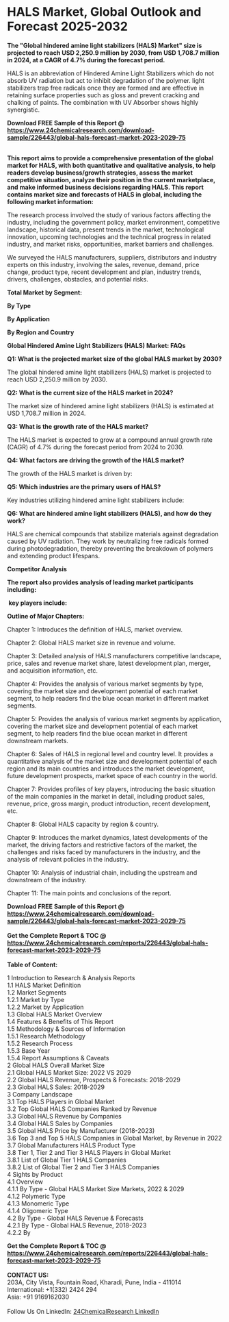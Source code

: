 <h1>HALS Market, Global Outlook and Forecast 2025-2032</h1><p><strong>The "Global hindered amine light stabilizers (HALS) Market" size is projected to reach USD 2,250.9 million by 2030, from USD 1,708.7 million in 2024, at a CAGR of 4.7% during the forecast period.</strong></p><p>
</p><p>HALS is an abbreviation of Hindered Amine Light Stabilizers which do not absorb UV radiation but act to inhibit degradation of the polymer. light stabilizers trap free radicals once they are formed and are effective in retaining surface properties such as gloss and prevent cracking and chalking of paints. The combination with UV Absorber shows highly synergistic.</p><div><b>Download FREE Sample of this Report @ 
            <a href="https://www.24chemicalresearch.com/download-sample/226443/global-hals-forecast-market-2023-2029-75">
            https://www.24chemicalresearch.com/download-sample/226443/global-hals-forecast-market-2023-2029-75</a></b></div><br><p>
</p><p><strong>This report aims to provide a comprehensive presentation of the global market for HALS, with both quantitative and qualitative analysis, to help readers develop business/growth strategies, assess the market competitive situation, analyze their position in the current marketplace, and make informed business decisions regarding HALS. This report contains market size and forecasts of HALS in global, including the following market information:</strong></p><p>
</p><p>
</p><p>The research process involved the study of various factors affecting the industry, including the government policy, market environment, competitive landscape, historical data, present trends in the market, technological innovation, upcoming technologies and the technical progress in related industry, and market risks, opportunities, market barriers and challenges.</p><p>
We surveyed the HALS manufacturers, suppliers, distributors and industry experts on this industry, involving the sales, revenue, demand, price change, product type, recent development and plan, industry trends, drivers, challenges, obstacles, and potential risks.</p><p>
<strong>Total Market by Segment:</strong></p><p>
</p><p><strong>By Type</strong></p><p>
</p><p>
</p><p><strong>By Application</strong></p><p>
</p><p>
</p><p><strong>By Region and Country</strong></p><p>
</p><p></p><p>
</p><p></p><p>
</p><p></p><p>
</p><p></p><p>
</p><p></p><p>
</p><p></p><p>
</p><p>

<strong>Global Hindered Amine Light Stabilizers (HALS) Market: FAQs</strong></p><p>
<strong>Q1: What is the projected market size of the global HALS market by 2030?</strong></p><p>
</p><p>The global hindered amine light stabilizers (HALS) market is projected to reach USD 2,250.9 million by 2030.</p><p>
<strong>Q2: What is the current size of the HALS market in 2024?</strong></p><p>
</p><p>The market size of hindered amine light stabilizers (HALS) is estimated at USD 1,708.7 million in 2024.</p><p>
<strong>Q3: What is the growth rate of the HALS market?</strong></p><p>
</p><p>The HALS market is expected to grow at a compound annual growth rate (CAGR) of 4.7% during the forecast period from 2024 to 2030.</p><p>
<strong>Q4: What factors are driving the growth of the HALS market?</strong></p><p>
</p><p>The growth of the HALS market is driven by:</p><p>
</p><p>
<strong>Q5: Which industries are the primary users of HALS?</strong></p><p>
</p><p>Key industries utilizing hindered amine light stabilizers include:</p><p>
</p><p>
<strong>Q6: What are hindered amine light stabilizers (HALS), and how do they work?</strong></p><p>
</p><p>HALS are chemical compounds that stabilize materials against degradation caused by UV radiation. They work by neutralizing free radicals formed during photodegradation, thereby preventing the breakdown of polymers and extending product lifespans.</p><p>
<strong>Competitor Analysis</strong></p><p>
</p><p><strong>The report also provides analysis of leading market participants including:</strong></p><p>
</p><p>
<strong> key players include:</strong></p><p>
</p><p>
</p><p><strong>Outline of Major Chapters:</strong></p><p>
Chapter 1: Introduces the definition of HALS, market overview.</p><p>
Chapter 2: Global HALS market size in revenue and volume.</p><p>
Chapter 3: Detailed analysis of HALS manufacturers competitive landscape, price, sales and revenue market share, latest development plan, merger, and acquisition information, etc.</p><p>
Chapter 4: Provides the analysis of various market segments by type, covering the market size and development potential of each market segment, to help readers find the blue ocean market in different market segments.</p><p>
Chapter 5: Provides the analysis of various market segments by application, covering the market size and development potential of each market segment, to help readers find the blue ocean market in different downstream markets.</p><p>
Chapter 6: Sales of HALS in regional level and country level. It provides a quantitative analysis of the market size and development potential of each region and its main countries and introduces the market development, future development prospects, market space of each country in the world.</p><p>
Chapter 7: Provides profiles of key players, introducing the basic situation of the main companies in the market in detail, including product sales, revenue, price, gross margin, product introduction, recent development, etc.</p><p>
Chapter 8: Global HALS capacity by region &amp; country.</p><p>
Chapter 9: Introduces the market dynamics, latest developments of the market, the driving factors and restrictive factors of the market, the challenges and risks faced by manufacturers in the industry, and the analysis of relevant policies in the industry.</p><p>
Chapter 10: Analysis of industrial chain, including the upstream and downstream of the industry.</p><p>
Chapter 11: The main points and conclusions of the report.</p><div><b>Download FREE Sample of this Report @ 
            <a href="https://www.24chemicalresearch.com/download-sample/226443/global-hals-forecast-market-2023-2029-75">
            https://www.24chemicalresearch.com/download-sample/226443/global-hals-forecast-market-2023-2029-75</a></b></div><br><div><b>Get the Complete Report & TOC @ 
            <a href="https://www.24chemicalresearch.com/reports/226443/global-hals-forecast-market-2023-2029-75">
            https://www.24chemicalresearch.com/reports/226443/global-hals-forecast-market-2023-2029-75</a></b></div><br>
            <b>Table of Content:</b><p>1 Introduction to Research & Analysis Reports<br />
    1.1 HALS Market Definition<br />
    1.2 Market Segments<br />
        1.2.1 Market by Type<br />
        1.2.2 Market by Application<br />
    1.3 Global HALS Market Overview<br />
    1.4 Features & Benefits of This Report<br />
    1.5 Methodology & Sources of Information<br />
        1.5.1 Research Methodology<br />
        1.5.2 Research Process<br />
        1.5.3 Base Year<br />
        1.5.4 Report Assumptions & Caveats<br />
2 Global HALS Overall Market Size<br />
    2.1 Global HALS Market Size: 2022 VS 2029<br />
    2.2 Global HALS Revenue, Prospects & Forecasts: 2018-2029<br />
    2.3 Global HALS Sales: 2018-2029<br />
3 Company Landscape<br />
    3.1 Top HALS Players in Global Market<br />
    3.2 Top Global HALS Companies Ranked by Revenue<br />
    3.3 Global HALS Revenue by Companies<br />
    3.4 Global HALS Sales by Companies<br />
    3.5 Global HALS Price by Manufacturer (2018-2023)<br />
    3.6 Top 3 and Top 5 HALS Companies in Global Market, by Revenue in 2022<br />
    3.7 Global Manufacturers HALS Product Type<br />
    3.8 Tier 1, Tier 2 and Tier 3 HALS Players in Global Market<br />
        3.8.1 List of Global Tier 1 HALS Companies<br />
        3.8.2 List of Global Tier 2 and Tier 3 HALS Companies<br />
4 Sights by Product<br />
    4.1 Overview<br />
        4.1.1 By Type - Global HALS Market Size Markets, 2022 & 2029<br />
        4.1.2 Polymeric Type<br />
        4.1.3 Monomeric Type<br />
        4.1.4 Oligomeric Type<br />
    4.2 By Type - Global HALS Revenue & Forecasts<br />
        4.2.1 By Type - Global HALS Revenue, 2018-2023<br />
        4.2.2 By</p><div><b>Get the Complete Report & TOC @ 
            <a href="https://www.24chemicalresearch.com/reports/226443/global-hals-forecast-market-2023-2029-75">
            https://www.24chemicalresearch.com/reports/226443/global-hals-forecast-market-2023-2029-75</a></b></div><br><b>CONTACT US:</b><br>
            203A, City Vista, Fountain Road, Kharadi, Pune, India - 411014<br>
            International: +1(332) 2424 294<br>
            Asia: +91 9169162030 <br><br>
            Follow Us On LinkedIn: <a href="https://www.linkedin.com/company/24chemicalresearch/">24ChemicalResearch LinkedIn</a>